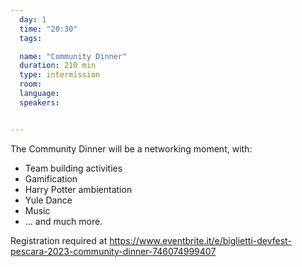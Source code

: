 ```yaml
---
  day: 1
  time: "20:30"
  tags:

  name: "Community Dinner"
  duration: 210 min
  type: intermission
  room: 
  language: 
  speakers:


---
```

The Community Dinner will be a networking moment, with:
- Team building activities
- Gamification
- Harry Potter ambientation
- Yule Dance
- Music
- ... and much more.

Registration required at https://www.eventbrite.it/e/biglietti-devfest-pescara-2023-community-dinner-746074999407
  